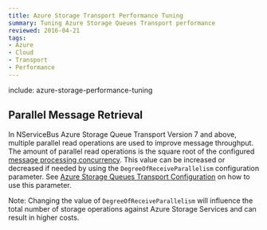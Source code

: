 ```yaml
---
title: Azure Storage Transport Performance Tuning
summary: Tuning Azure Storage Queues Transport performance
reviewed: 2016-04-21
tags:
- Azure
- Cloud
- Transport
- Performance
---
```


include: azure-storage-performance-tuning


## Parallel Message Retrieval

In NServiceBus Azure Storage Queue Transport Version 7 and above, multiple parallel read operations are used to improve message throughput. The amount of parallel read operations is the square root of the configured [message processing concurrency](/nservicebus/operations/tuning.md). This value can be increased or decreased if needed by using the `DegreeOfReceiveParallelism` configuration parameter. See [Azure Storage Queues Transport Configuration](/nservicebus/azure-storage-queues/configuration.md) on how to use this parameter.

Note: Changing the value of `DegreeOfReceiveParallelism` will influence the total number of storage operations against Azure Storage Services and can result in higher costs.
